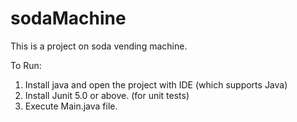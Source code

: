 # sodaMachine
This is a project on soda vending machine.

To Run:
  1. Install java and open the project with IDE (which supports Java)
  2. Install Junit 5.0 or above. (for unit tests)
  3. Execute Main.java file.

